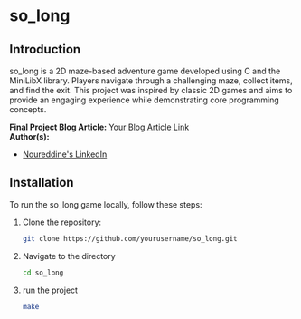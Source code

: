 # so_long

## Introduction
so_long is a 2D maze-based adventure game developed using C and the MiniLibX library.
Players navigate through a challenging maze, collect items, and find the exit.
This project was inspired by classic 2D games and aims to provide an engaging experience while demonstrating core programming concepts.

**Final Project Blog Article:** [Your Blog Article Link](https://medium.com/@ettalha0x/so-long-a-2d-maze-adventure-game-f707b2ce2fad)  
**Author(s):**  
- [Noureddine's LinkedIn](https://www.linkedin.com/in/ettalha0x)
## Installation
To run the so_long game locally, follow these steps:

1. Clone the repository:
   ```bash
   git clone https://github.com/yourusername/so_long.git
   ```
2. Navigate to the directory
   ```bash
   cd so_long
   ```
3. run the project
   ```bash
   make
   ```
